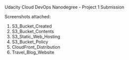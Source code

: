 Udacity Cloud DevOps Nanodegree - Project 1 Submission

Screenshots attached:
1. S3_Bucket_Created
2. S3_Bucket_Contents
3. S3_Static_Web_Hosting
4. S3_Bucket_Policy
5. CloudFront_Distribution
6. Travel_Blog_Website


